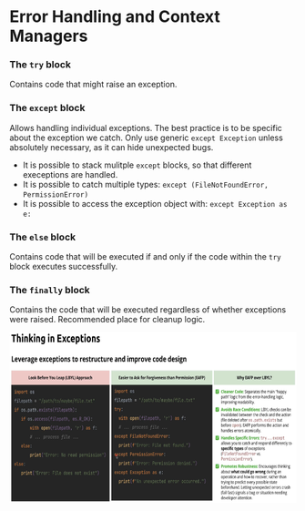 # Error Handling and Context Managers

### The `try` block

Contains code that might raise an exception.

### The `except` block

Allows handling individual exceptions. The best practice is to be specific about the exception we catch. Only use generic `except Exception` unless absolutely necessary, as it can hide unexpected bugs.

- It is possible to stack mulitple `except` blocks, so that different execeptions are handled.
- It is possible to catch multiple types: `except (FileNotFoundError, PermissionError)`
- It is possible to access the exception object with: `except Exception as e:`

### The `else` block

Contains code that will be executed if and only if the code within the `try` block executes successfully.

### The `finally` block

Contains the code that will be executed regardless of whether exceptions were raised. Recommended place for cleanup logic.

<img src="../images/exceptions.png" alt="illustration" height="300">

